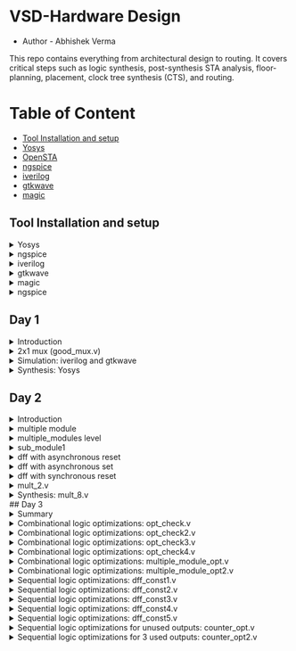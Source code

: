 
# VSD-Hardware Design 
- Author - Abhishek Verma



This repo contains everything from architectural design to routing. It covers critical steps such as logic synthesis, post-synthesis STA analysis, floor-planning, placement, clock tree synthesis (CTS), and routing.
# Table of Content
   - [Tool Installation and setup](#Tool-Installation-and-setup)
   - [Yosys](#Yoysys)
   - [OpenSTA](#OpenSTA)
   - [ngspice](#ngspice)
   - [iverilog](#iverilog)
   - [gtkwave](#gtkwave)
   - [magic](#magic)
          
## Tool Installation and setup
 <details>
<summary> Yosys </summary>

Instatllation of OpenSource RTL synthesis tool- Yosys
```bash
$ git clone https://github.com/YosysHQ/yosys.git
$ cd yosys-master 
$ sudo apt install make (If make is not installed please install it) 
$ sudo apt-get install build-essential clang bison flex \
    libreadline-dev gawk tcl-dev libffi-dev git \
    graphviz xdot pkg-config python3 libboost-system-dev \
    libboost-python-dev libboost-filesystem-dev zlib1g-dev
$ make 
$ sudo make install
```

![yosys](https://github.com/abhi09v/vsd-hdp/assets/120673607/bac5eb3b-3991-4261-9352-56c7bb536d32)

 Installed and built OpenSTA (including the needed packages) using the following commands:

 ```bash
sudo apt-get install cmake clang gcctcl swig bison flex
git clone https://github.com/The-OpenROAD-Project/OpenSTA.git
cd OpenSTA
mkdir build
cd build
cmake ..
make
```

![opensta](https://github.com/abhi09v/vsd-hdp/assets/120673607/09834f78-5b63-4424-a818-2e765d12c4c8)

</details>
 <details>
 <summary> ngspice </summary>


 Downloading the tarball from https://sourceforge.net/projects/ngspice/files/ to a local directory and unpacked it using the following commands:
 ```bash
tar -zxvf ngspice-37.tar.gz
cd ngspice-37
mkdir release
cd release
../configure  --with-x --with-readline=yes --disable-debug
make
sudo make install
 ```

</details>
 <details>
 <summary> iverilog </summary>


 Installed iverilog using the following command:
  ```bash
sudo apt-get install iverilog
 ```

![iverilog](https://github.com/abhi09v/vsd-hdp/assets/120673607/f4c09643-dd2b-4385-aa1f-e7a56e103582)


 </details>
 <details>
 <summary>gtkwave </summary>


Installed gtkwave using the following command:
  ```bash
sudo apt-get install gtkwave
 ```

![gtkwave](https://github.com/abhi09v/vsd-hdp/assets/120673607/1f7ebafd-77a5-443c-9a45-4d58bed7115d)

</details>
 <details>
 <summary>magic  </summary>


 Installed magic using the following commands:
  ```bash
sudo apt-get install m4
sudo apt-get install tcsh
sudo apt-get install csh
sudo apt-get install libx11-dev
sudo apt-get install tcl-dev tk-dev
sudo apt-get install libcairo2-dev
sudo apt-get install mesa-common-dev libglu1-mesa-dev
sudo apt-get install libncurses-dev
 ```

 ![magic](https://github.com/abhi09v/vsd-hdp/assets/120673607/efd26ac4-ad03-4f08-8c0c-ae0077ff6c0f)


</details>
 <details>
 <summary> ngspice </summary>

 Installed ngspice using the following commands:
  ```bash
sudo apt-get install ngspice
 ```
![ngspice](https://github.com/abhi09v/vsd-hdp/assets/120673607/79b75e3a-1b85-4f7b-acfe-e5ed6459e1ab)
</details>

## Day 1

<details>
 <summary> Introduction </summary>

Simulated and synthesized a 2x1 mux using iverilog and yosys respectively.

- iverilog generates from the RTL design and its testbench a value changing dump file (vcd)
- gtkwave is the tool used to plot the simulation results of the design. 
- Yosys is a tool which synthesizes RTL designs into a netlist. It is also used to test the synthesized netlist when we provide it with a testbench tp check its functionality.

</details>	
	
<details>
 <summary>  2x1 mux (good_mux.v) </summary>

The verilog codes of the 2x1 mux (good_mux.v) 

![Screenshot from 2023-06-24 17-18-32](https://github.com/abhi09v/vsd-hdp/assets/120673607/e547667c-3c10-445b-9529-5a52594b12ed)

 Its testbench (tb_good_mux.v)

![Screenshot from 2023-06-24 17-22-35](https://github.com/abhi09v/vsd-hdp/assets/120673607/988cd52a-1405-48f2-9ccd-8ee930577cfb)

</details>

 <details>
 <summary> Simulation: iverilog and gtkwave </summary>
 
 I used the following commands to simulate and view the plots of the RTL design:
	
 ```bash
 cd verilog_filles
 iverilog <name verilog: good_mux.v> <name testbench: tb_good_mux.v>
 ./a.out
 gtkwave tb_good_mux.vcd
 ```

![Screenshot from 2023-06-24 17-11-50](https://github.com/abhi09v/vsd-hdp/assets/120673607/44b8c239-4e3f-48e3-9ee5-47af0c9b0155)
	
 ![Screenshot from 2023-06-24 17-10-31](https://github.com/abhi09v/vsd-hdp/assets/120673607/ed271be4-5c13-4352-a70e-736e64a4412a)

 </details>

<details>
 <summary> Synthesis: Yosys </summary>
	
 In the directory of the verilog files, I used the following commands to synthesize and view the synthesized deisgn:
	
 ```bash
yosys> read_liberty -lib <path to lib file>
yosys> read_verilog <path to verilog file>
yosys> synth -top <top_module_name>
yosys> abc -liberty <path to lib file>
yosys> show
 ```
 ![Screenshot from 2023-06-24 18-34-45](https://github.com/abhi09v/vsd-hdp/assets/120673607/dcb0a0f6-bcd2-4780-979d-9824ae7b422b)

	
 I used the following commands to generate the netlist:
 ```bash
 yosys> write_verilog <file_name_netlist.v>
 yosys> write_verilog -noattr <file_name_netlist.v>
 ```
 

 ![Screenshot from 2023-06-24 18-54-38](https://github.com/abhi09v/vsd-hdp/assets/120673607/35d4b6a3-ae67-49f3-a9ff-835dd0e87526)
 
 </details>

 ## Day 2

<details>
 <summary> Introduction </summary>

I first synthesized a multiple module (made of two submodules) at the multiple module level (both in hierarchical and flattened forms) then at the submodule level. 

Synthesis at the submodule level is important for two reasons: 

1-) when we have multiple instances of same module (we synthesize once and replicate this netlist multiple times and stitch together the replicas to get the multiple module netlist, and 

2-) when we want to divide and conquer (in massive designs) so that the tool can generate a portion by portion of the overall netlist and then we can stitch together the netlist portions to get the multiple module netlist.
After that, I sumulated the different flop designs using iverilog and gtkwave, then synthesized the designs.
Finally, I synthesized 2 designs that were special; their synthesis used optimizations.

</details>	
	
<details>
 <summary> multiple module  </summary>

- multiple module (multiple_modules.v)
- 
![Screenshot from 2023-06-25 11-57-41](https://github.com/abhi09v/vsd-hdp/assets/120673607/32071988-8c52-4f49-992d-9998f85e7e5b)

- the D-flipflop with asynchronous reset (dff_asyncres.v)
- the D-flipflop with asynchronous set (dff_async_set.v) 
- the D-flipflop with synchronous reset (dff_syncres.v)
  ![Screenshot from 2023-06-26 16-42-29](https://github.com/abhi09v/vsd-hdp/assets/120673607/8d299cc7-9467-41f0-a993-66b628b2e144)
- mult_2.v and 
- mult_8.v
  

</details>
	
<details>
 <summary> multiple_modules level </summary>
		
```bash		
yosys> read_liberty -lib <path to sky130_fd_sc_hd__tt_025C_1v80.lib>
yosys> read_verilog <name of verilog file: multiple_modules.v>
yosys> synth -top <name: multiple_modules>
yosys> abc -liberty <path to sky130_fd_sc_hd__tt_025C_1v80.lib>
yosys> show <name: multiple_modules>
yosys> write_verilog -noattr <name: multiple_modules_hier.v>
```
Below is the screenshot of the generated hierarchical design:
![Screenshot from 2023-06-25 12-02-52](https://github.com/abhi09v/vsd-hdp/assets/120673607/c553e389-b9e8-46e3-b9ca-ba075dc29c43)		

	
Below is the screenshot of the generated hierarchical netlist:
		
![Screenshot from 2023-06-25 12-06-55](https://github.com/abhi09v/vsd-hdp/assets/120673607/79b87fe9-281e-4695-8265-d7e5ab7b8163)

I used the following additional commands to synthesize and view the design of the flattened multiple module:
		
```bash
yosys> flatten
yosys> write_verilog -noattr <name: multiple_modules_flat.v>
```
	
Below is the screenshot of the generated flattened design:
		
![Screenshot from 2023-06-25 13-17-45](https://github.com/abhi09v/vsd-hdp/assets/120673607/e5aa3469-5a6d-4776-a6ad-689ad784aa61)

Below is the screenshot of the generated flattened netlist:
		
![Screenshot from 2023-06-25 12-19-15](https://github.com/abhi09v/vsd-hdp/assets/120673607/c8b5d3d2-d232-46f0-8636-affd43c07adc)

Below is the screenshot of Sythesized Design:

![Screenshot from 2023-06-26 10-00-21](https://github.com/abhi09v/vsd-hdp/assets/120673607/f1484766-346b-40d4-9381-01786f101f21)

Below is the screenshot of Netlist:

![Screenshot from 2023-06-25 12-00-04](https://github.com/abhi09v/vsd-hdp/assets/120673607/4192f723-b1ad-48ff-a77c-c40b808786e5)

</details>
<details>
 <summary> sub_module1 </summary>
		
I used the following commands to view the synthesized design of the submodule:
		
```bash		
yosys> read_liberty -lib <path to sky130_fd_sc_hd__tt_025C_1v80.lib>
yosys> read_verilog <name of verilog file: multiple_modules.v>
yosys> synth -top <name: sub_module1>
yosys> abc -liberty <path to sky130_fd_sc_hd__tt_025C_1v80.lib>
yosys> show <name: sub_module1>
```
	
Below is the screenshot of the generated design:
		
![Screenshot from 2023-06-26 10-50-40](https://github.com/abhi09v/vsd-hdp/assets/120673607/ab251297-f464-4756-a521-864b2d7f5ae9)
	
</details>
<details>
<summary> dff with asynchronous reset </summary>

I used the following commands to simulate the RTL design of the dff with asynchronous reset:
	
```bash	
iverilog <name verilog: dff_asyncres.v> <name testbench: tb_dff_asyncres.v>
./a.out
gtkwave <name vcd file: tb_dff_asyncres.vcd>
```	
	
Below is the screenshot of the simulation:
![Screenshot from 2023-06-26 16-28-00](https://github.com/abhi09v/vsd-hdp/assets/120673607/9de791eb-d894-4468-9731-4245dd6ef8ad)

I used the following commands to synthesize the design:
```bash
yosys> read_liberty -lib <path to sky130_fd_sc_hd__tt_025C_1v80.lib>
yosys> read_verilog <name of verilog file: dff_asyncres.v>
yosys> synth -top <name: dff_asyncres>
yosys> dfflibmap -liberty <path to sky130_fd_sc_hd__tt_025C_1v80.lib>
yosys> abc -liberty <path to sky130_fd_sc_hd__tt_025C_1v80.lib>
yosys> show <name: dff_asyncres>
```	
Below is the screenshot of Syntesized Design :
![Screenshot from 2023-06-26 16-58-59](https://github.com/abhi09v/vsd-hdp/assets/120673607/7150c2a6-f9ad-42f5-b975-04c92ac1aedb)		
</details>

<details>
<summary> dff with asynchronous set </summary>
I used the following commands to simulate the RTL design of the dff with asynchronous set:
	
```bash	
iverilog <name verilog: dff_async_set.v> <name testbench: tb_dff_async_set.v>
./a.out
gtkwave <name vcd file: tb_dff_async_set.vcd>
```
	
Below is the screenshot of the simulation:
![Screenshot from 2023-06-26 16-32-52](https://github.com/abhi09v/vsd-hdp/assets/120673607/8b34351e-55b8-423e-bb47-406721284888)
I used the following commands to synthesize the design:
	
```bash
yosys> read_liberty -lib <path to sky130_fd_sc_hd__tt_025C_1v80.lib>
yosys> read_verilog <name of verilog file: dff_async_set.v>
yosys> synth -top <name: dff_async_set>
yosys> dfflibmap -liberty <path to sky130_fd_sc_hd__tt_025C_1v80.lib>
yosys> abc -liberty <path to sky130_fd_sc_hd__tt_025C_1v80.lib>
yosys> show <name: dff_async_set>
```	
Below is the screenshot of Design:
![Screenshot from 2023-06-26 17-12-30](https://github.com/abhi09v/vsd-hdp/assets/120673607/25d5b27e-8f44-42cb-a2c6-97457587ddf2)
</details>
<details>
	
<summary> dff with synchronous reset </summary>
	
I used the following commands to simulate the RTL design of the dff with synchronous reset:
	
```bash	
iverilog <name verilog: dff_syncres.v> <name testbench: tb_dff_syncres.v>
./a.out
gtkwave <name vcd file: tb_dff_syncres.vcd>
```	
	
Below is the screenshot of the simulation:
![Screenshot from 2023-06-26 16-19-28](https://github.com/abhi09v/vsd-hdp/assets/120673607/f0e3dc1a-a68b-4449-be90-e3239a73c6b8)
I used the following commands to synthesize the design:
```bash
yosys> read_liberty -lib <path to sky130_fd_sc_hd__tt_025C_1v80.lib>
yosys> read_verilog <name of verilog file: dff_syncres.v>
yosys> synth -top <name: dff_syncres>
yosys> dfflibmap -liberty <path to sky130_fd_sc_hd__tt_025C_1v80.lib>
yosys> abc -liberty <path to sky130_fd_sc_hd__tt_025C_1v80.lib>
yosys> show <name: dff_syncres>
```
Below is the screenshot of Syntsized Design:	
![Screenshot from 2023-06-26 16-58-59](https://github.com/abhi09v/vsd-hdp/assets/120673607/3541c70d-b33a-4ce4-9f15-a58ee26d988c)


</details>

<details>
 <summary> mult_2.v </summary>
	
I used the following commands to synthesize and view the design:
	
```bash
yosys> read_liberty -lib <path to sky130_fd_sc_hd__tt_025C_1v80.lib>
yosys> read_verilog <name of verilog file: mult_2.v>
yosys> synth -top <name: mul2>
yosys> abc -liberty <path to sky130_fd_sc_hd__tt_025C_1v80.lib>
yosys> show <name: mul2>
yosys> write_verilog -noattr <name: mul2_net.v>
```
	
Below is the screenshot of the synthesized design, note that no hardware was used (no cells are synthesised) as multiplying a 3-bit input by a power of two is equivalent to shifting for output:
![Screenshot from 2023-06-26 20-30-55](https://github.com/abhi09v/vsd-hdp/assets/120673607/3a944269-1e6a-4347-b376-b9c8500ba346)
	
Below is the screenshot of the netlist:
	
![Screenshot from 2023-06-26 20-38-41](https://github.com/abhi09v/vsd-hdp/assets/120673607/f0ce176b-1d25-424f-8bd8-aec416b879dd)


</details>
<details>
 <summary> Synthesis: mult_8.v </summary>
	
I used the following commands to synthesize and view the design:
	
```bash
yosys> read_liberty -lib <path to sky130_fd_sc_hd__tt_025C_1v80.lib>
yosys> read_verilog <name of verilog file: mult_8.v>
yosys> synth -top <name: mult8>
yosys> abc -liberty <path to sky130_fd_sc_hd__tt_025C_1v80.lib>
yosys> show <name: mult8>
yosys> write_verilog -noattr <name: mult8_net.v>
```
	
Below is the screenshot of the synthesized design, note that no hardware was used (no cells are synthesised) as multiplying a 3-bit input (special case) by a nine is equivalent to replicating the input twice for output:
	
![Screenshot from 2023-06-26 20-46-48](https://github.com/abhi09v/vsd-hdp/assets/120673607/3557ef14-9c95-48af-a914-dfb1a0a5de02)

	
Below is the screenshot of the netlist:
	
![Screenshot from 2023-06-26 20-48-08](https://github.com/abhi09v/vsd-hdp/assets/120673607/bde7970a-6718-4f3b-a54b-fb1a90ef6ce7)
</details>
## Day 3
	
<details>
 <summary> Summary </summary>

I have synthesized designs with optimizations. Combinational logic optimizations include 
1-) constant propagation (when the combination is just propagating a constant) 
2-) boolean logic optimization (when boolean rules are used to simplify the expression). Sequential logic optimizations include    
                  a) sequential constant propagation (when constant is propagated with clock involved), 
                  b) state optimization (when unused states are optimized), 
                  c) retiming (when logic is split to decrease timing of the different logic portions and increase frequency), 
                  d) sequential logic cloning (when physical aware synthesis is done to optimize the floop plan)

</details>	
	
<details>
 <summary> Combinational logic optimizations: opt_check.v </summary>
I used the below commands to view the synthesized design of opt_check.v with optimizations with additional command :
	
```bash
yosys> read_liberty -lib <path to sky130_fd_sc_hd__tt_025C_1v80.lib>
yosys> read_verilog <name of verilog file: opt_check.v>
yosys> synth -top <name: opt_check>
yosys> opt_clean -purge
yosys> abc -liberty <path to sky130_fd_sc_hd__tt_025C_1v80.lib>
yosys> show
```
	
Below is the screenshot of the obtained optimized design, as we can see a 2-input and gate is realized as was expected when optimizations are applied:

![Screenshot from 2023-07-01 15-19-57](https://github.com/abhi09v/vsd-hdp/assets/120673607/16d8e34b-9e1a-4372-8fca-ce55b473d4c1)

</details>
	
<details>
 <summary> Combinational logic optimizations: opt_check2.v </summary>
	I used the below commands to view the synthesized design of opt_check2.v with optimizations:
	
```bash
yosys> read_liberty -lib <path to sky130_fd_sc_hd__tt_025C_1v80.lib>
yosys> read_verilog <name of verilog file: opt_check2.v>
yosys> synth -top <name: opt_check2>
yosys> opt_clean -purge
yosys> abc -liberty <path to sky130_fd_sc_hd__tt_025C_1v80.lib>
yosys> show
```
Below is the screenshot of the obtained optimized design, as we can see a 2-input or gate is realized as was expected when optimizations are applied:
	
![Screenshot from 2023-07-01 15-36-37](https://github.com/abhi09v/vsd-hdp/assets/120673607/23ce991c-3056-49a1-a3f0-5752cd4a0886)



</details>
	
<details>
 <summary> Combinational logic optimizations: opt_check3.v </summary>
	
I used the below commands to view the synthesized design of opt_check3.v with optimizations:
	
```bash
yosys> read_liberty -lib <path to sky130_fd_sc_hd__tt_025C_1v80.lib>
yosys> read_verilog <name of verilog file: opt_check3.v>
yosys> synth -top <name: opt_check3>
yosys> opt_clean -purge
yosys> abc -liberty <path to sky130_fd_sc_hd__tt_025C_1v80.lib>
yosys> show
```
	
Below is the screenshot of the obtained optimized design, as we can see a 3-input and gate is realized as was expected when optimizations are applied:
	

![Screenshot from 2023-07-01 15-43-58](https://github.com/abhi09v/vsd-hdp/assets/120673607/5f1406f2-1593-4cf4-b012-2a6b0bb36ecb)



</details>
	
<details>
 <summary> Combinational logic optimizations: opt_check4.v </summary>
	
I used the below commands to view the synthesized design of opt_check4.v with optimizations:
	
```bash
yosys> read_liberty -lib <path to sky130_fd_sc_hd__tt_025C_1v80.lib>
yosys> read_verilog <name of verilog file: opt_check4.v>
yosys> synth -top <name: opt_check4>
yosys> opt_clean -purge
yosys> abc -liberty <path to sky130_fd_sc_hd__tt_025C_1v80.lib>
yosys> show
```
	
Below is the screenshot of the obtained optimized design, as we can see a 2-input xnor gate is realized as was expected when optimizations are applied:
	
![Screenshot from 2023-07-01 16-01-33](https://github.com/abhi09v/vsd-hdp/assets/120673607/3ea26e1f-ba14-47fe-b189-2e4ba1f5b2a5)



</details>
		
<details>
 <summary> Combinational logic optimizations: multiple_module_opt.v </summary>
	
I used the below commands to view the synthesized design of multiple_module_opt.v with optimizations:
	
```bash
yosys> read_liberty -lib <path to sky130_fd_sc_hd__tt_025C_1v80.lib>
yosys> read_verilog <name of verilog file: multiple_module_opt.v>
yosys> synth -top <name: multiple_module_opt>
yosys> flatten 
yosys> opt_clean -purge
yosys> abc -liberty <path to sky130_fd_sc_hd__tt_025C_1v80.lib>
yosys> show
```
	
Below is the screenshot of the obtained optimized design, as we can see 2 and gates and 1 or gate are realized as was expected when optimizations are applied:
	
![Screenshot from 2023-07-01 16-04-20](https://github.com/abhi09v/vsd-hdp/assets/120673607/937d7799-b40d-4d23-8d25-99577d2a582d)




</details>
	
<details>
 <summary> Combinational logic optimizations: multiple_module_opt2.v </summary>
	
I used the below commands to view the synthesized design of multiple_module_opt2.v with optimizations:
	
```bash
yosys> read_liberty -lib <path to sky130_fd_sc_hd__tt_025C_1v80.lib>
yosys> read_verilog <name of verilog file: multiple_module_opt2.v>
yosys> synth -top <name: multiple_module_opt2>
yosys> flatten 
yosys> opt_clean -purge
yosys> abc -liberty <path to sky130_fd_sc_hd__tt_025C_1v80.lib>
yosys> show
```
	
Below is the screenshot of the obtained optimized design, as we can see no standard cells are realized as was expected when optimizations are applied:
	
 ![Screenshot from 2023-07-01 16-08-14](https://github.com/abhi09v/vsd-hdp/assets/120673607/85cc53cc-579b-4e7b-b3b3-5e2545923b27)

</details>
	
<details>
 <summary> Sequential logic optimizations: dff_const1.v </summary>
	
I used the below commands to simulate the design of dff_const1.v:
	
```bash
iverilog <name verilog: dff_const1.v> <name testbench: tb_dff_const1.v>
./a.out
gtkwave tb_dff_const1.vdc
```	

Below is the screenshot of the obtained simulation, a we can see even when reset is zero, Q waits for next rising edge of clock:
	
<img width="578" alt="dff_const1" src="https://github.com/mariamrakka/vsd-hdp/assets/49097440/8833cf95-1957-4cc6-8352-80f40e99364f">

	
I used the below commands to view the synthesized design of dff_const1.v with optimizations:
	
```bash
yosys> read_liberty -lib <path to sky130_fd_sc_hd__tt_025C_1v80.lib>
yosys> read_verilog <name of verilog file: dff_const1.v>
yosys> synth -top <name: dff_const1>
yosys> dfflibmap -liberty <path to sky130_fd_sc_hd__tt_025C_1v80.lib>
yosys> abc -liberty <path to sky130_fd_sc_hd__tt_025C_1v80.lib>
yosys> show
```
	
Below is the screenshot of the obtained optimized design:
	

![Screenshot from 2023-07-01 16-25-12](https://github.com/abhi09v/vsd-hdp/assets/120673607/18c52372-acc7-4e46-95cb-953dde191307)




</details>
	
<details>
 <summary> Sequential logic optimizations: dff_const2.v </summary>
	
I used the below commands to simulate the design of dff_const2.v:
	
```bash
iverilog <name verilog: dff_const2.v> <name testbench: tb_dff_const2.v>
./a.out
gtkwave tb_dff_const2.vdc
```	

Below is the screenshot of the obtained simulation, as we can see Q is one regardless of the value of reset and clock:
	
<img width="629" alt="dff_const2" src="https://github.com/mariamrakka/vsd-hdp/assets/49097440/ba0220c8-f045-425a-b8e6-9ea8031d45f6">

I used the below commands to view the synthesized design of dff_const2.v with optimizations:
	
```bash
yosys> read_liberty -lib <path to sky130_fd_sc_hd__tt_025C_1v80.lib>
yosys> read_verilog <name of verilog file: dff_const2.v>
yosys> synth -top <name: dff_const2>
yosys> dfflibmap -liberty <path to sky130_fd_sc_hd__tt_025C_1v80.lib>
yosys> abc -liberty <path to sky130_fd_sc_hd__tt_025C_1v80.lib>
yosys> show
```
	
Below is the screenshot of the obtained optimized design:
	

![Screenshot from 2023-07-01 16-37-25](https://github.com/abhi09v/vsd-hdp/assets/120673607/7106bf31-ccd0-4a92-aca9-d9c57fcba557)


</details>

	
<details>
 <summary> Sequential logic optimizations: dff_const3.v </summary>
	
I used the below commands to simulate the design of dff_const3.v:
	
```bash
iverilog <name verilog: dff_const3.v> <name testbench: tb_dff_const3.v>
./a.out
gtkwave tb_dff_const3.vdc
```	

Below is the screenshot of the obtained simulation, as we can see Q does not follow Q1 immediately:
	
<img width="574" alt="dff_const3" src="https://github.com/mariamrakka/vsd-hdp/assets/49097440/95620b55-a454-428a-b0c7-b021f90c1b96">

I used the below commands to view the synthesized design of dff_const3.v:
	
```bash
yosys> read_liberty -lib <path to sky130_fd_sc_hd__tt_025C_1v80.lib>
yosys> read_verilog <name of verilog file: dff_const3.v>
yosys> synth -top <name: dff_const3>
yosys> dfflibmap -liberty <path to sky130_fd_sc_hd__tt_025C_1v80.lib>
yosys> abc -liberty <path to sky130_fd_sc_hd__tt_025C_1v80.lib>
yosys> show
```
	
Below is the screenshot of the obtained design, the 2 flipflops are retained and optimization could not remove any of them:


![Screenshot from 2023-07-01 16-40-04](https://github.com/abhi09v/vsd-hdp/assets/120673607/8958568d-f9ef-4a7f-ae6d-1a05ce81d48b)



</details>
	
<details>
 <summary> Sequential logic optimizations: dff_const4.v </summary>
	
I used the below commands to simulate the design of dff_const4.v:
	
```bash
iverilog <name verilog: dff_const4.v> <name testbench: tb_dff_const4.v>
./a.out
gtkwave tb_dff_const4.vdc
```	

Below is the screenshot of the obtained simulation, as we can see Q and Q1 are one regardless of clk and reset:


![Screenshot from 2023-07-01 16-42-08](https://github.com/abhi09v/vsd-hdp/assets/120673607/ca35d1da-732f-40b7-8c78-2190b7e1ab6a)

	
I used the below commands to view the synthesized design of dff_const4.v with optimizations:
	
```bash
yosys> read_liberty -lib <path to sky130_fd_sc_hd__tt_025C_1v80.lib>
yosys> read_verilog <name of verilog file: dff_const4.v>
yosys> synth -top <name: dff_const4>
yosys> dfflibmap -liberty <path to sky130_fd_sc_hd__tt_025C_1v80.lib>
yosys> abc -liberty <path to sky130_fd_sc_hd__tt_025C_1v80.lib>
yosys> show
```
	
Below is the screenshot of the obtained optimized design, and no hardware was used as expected:
	

![Screenshot from 2023-07-01 16-42-08](https://github.com/abhi09v/vsd-hdp/assets/120673607/d3177004-b87b-4e88-bfcc-35c3a8075614)


</details>
	
<details>
 <summary> Sequential logic optimizations: dff_const5.v </summary>
	
I used the below commands to simulate the design of dff_const5.v:
	
```bash
iverilog <name verilog: dff_const5.v> <name testbench: tb_dff_const5.v>
./a.out
gtkwave tb_dff_const5.vdc
```	

Below is the screenshot of the obtained simulation, as we can see when reset is zero, Q1 becomes one on the next rising edge of clk, and Q follows Q1 on the next rising edge of clk:

<img width="604" alt="dff_const5" src="https://github.com/mariamrakka/vsd-hdp/assets/49097440/1e0d481a-ea0a-45dd-82fe-4d31ece6ea97">

	
I used the below commands to view the synthesized design of dff_const5.v with optimizations:
	
```bash
yosys> read_liberty -lib <path to sky130_fd_sc_hd__tt_025C_1v80.lib>
yosys> read_verilog <name of verilog file: dff_const5.v>
yosys> synth -top <name: dff_const5>
yosys> dfflibmap -liberty <path to sky130_fd_sc_hd__tt_025C_1v80.lib>
yosys> abc -liberty <path to sky130_fd_sc_hd__tt_025C_1v80.lib>
yosys> show
```
	
Below is the screenshot of the obtained optimized design, and the 2 flipflops are retained:
	

![Screenshot from 2023-07-01 16-50-35](https://github.com/abhi09v/vsd-hdp/assets/120673607/3a83ddc1-095e-4c3b-9047-0d466d2f00b6)


</details>
	
<details>
 <summary> Sequential logic optimizations for unused outputs: counter_opt.v </summary>
	
I used the below commands to view the synthesized design of counter_opt.v with optimizations:
	
```bash
yosys> read_liberty -lib <path to sky130_fd_sc_hd__tt_025C_1v80.lib>
yosys> read_verilog <name of verilog file: counter_opt.v>
yosys> synth -top <name: counter_opt>
yosys> dfflibmap -liberty <path to sky130_fd_sc_hd__tt_025C_1v80.lib>
yosys> abc -liberty <path to sky130_fd_sc_hd__tt_025C_1v80.lib>
yosys> show
```
	
Below is the screenshot of the obtained optimized design, and the only used output (count[0]) is present and 1 flipflop is used:
	

![Screenshot from 2023-07-01 16-53-07](https://github.com/abhi09v/vsd-hdp/assets/120673607/8bf2059c-ae20-4e39-84d1-db10fc7cc77a)

	
</details>
	
<details>
 <summary> Sequential logic optimizations for 3 used outputs: counter_opt2.v </summary>
	
I used the below commands to view the synthesized design of counter_opt2.v with optimizations:
	
```bash
yosys> read_liberty -lib <path to sky130_fd_sc_hd__tt_025C_1v80.lib>
yosys> read_verilog <name of verilog file: counter_opt2.v>
yosys> synth -top <name: counter_opt2>
yosys> dfflibmap -liberty <path to sky130_fd_sc_hd__tt_025C_1v80.lib>
yosys> abc -liberty <path to sky130_fd_sc_hd__tt_025C_1v80.lib>
yosys> show
```
	
Below is the screenshot of the obtained optimized design, and 3 flipflops are used in addition to the counting logic of all bits:

![image](https://github.com/abhi09v/vsd-hdp/assets/120673607/60fc2e37-be77-4edc-87bf-939a3cb1f43e)
	
</details>

